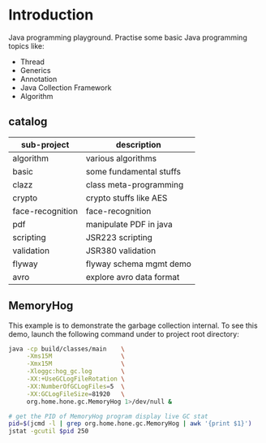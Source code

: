 # Introduction
Java programming playground.
Practise some basic Java programming topics like:
- Thread
- Generics
- Annotation
- Java Collection Framework
- Algorithm

## catalog

| sub-project      | description              |
|------------------|--------------------------|
| algorithm        | various algorithms       |
| basic            | some fundamental stuffs  |
| clazz            | class meta-programming   |
| crypto           | crypto stuffs like AES   |
| face-recognition | face-recognition         |
| pdf              | manipulate PDF in java   |
| scripting        | JSR223 scripting         |
| validation       | JSR380 validation        |
| flyway           | flyway schema mgmt demo  |
| avro             | explore avro data format |

## MemoryHog
This example is to demonstrate the garbage collection internal. To see
this demo, launch the following command under to project root directory:

~~~~bash
java -cp build/classes/main    \
     -Xms15M                   \
     -Xmx15M                   \
     -Xloggc:hog_gc.log        \
     -XX:+UseGCLogFileRotation \
     -XX:NumberOfGCLogFiles=5  \
     -XX:GCLogFileSize=81920   \
     org.home.hone.gc.MemoryHog 1>/dev/null &

# get the PID of MemoryHog program display live GC stat
pid=$(jcmd -l | grep org.home.hone.gc.MemoryHog | awk '{print $1}')
jstat -gcutil $pid 250
~~~~
